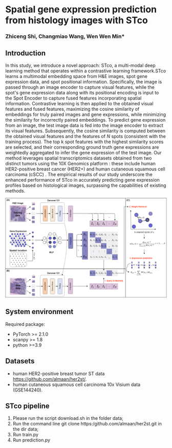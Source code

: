 # Spatial gene expression prediction from histology images with STco
### Zhiceng Shi, Changmiao Wang, Wen Wen Min*
## Introduction
In this study, we introduce a novel approach: STco, a multi-modal deep learning method that operates within a contrastive learning framework.STco learns a multimodal embedding space from H\&E images, spot gene expression data, and spot positional information. Specifically, the image is passed through an image encoder to capture visual features, while the spot's gene expression data along with its positional encoding is input to the Spot Encoder to capture fused features incorporating spatial information. Contrastive learning is then applied to the obtained visual features and fused features, maximizing the cosine similarity of embeddings for truly paired images and gene expressions, while minimizing the similarity for incorrectly paired embeddings. To predict gene expression from an image, the test image data is fed into the image encoder to extract its visual features. Subsequently, the cosine similarity is computed between the obtained visual features and the features of $N$ spots (consistent with the training process). The top k spot features with the highest similarity scores are selected, and their corresponding ground truth gene expressions are weightedly aggregated to infer the gene expression of the test image. Our method leverages spatial transcriptomics datasets obtained from two distinct tumors using the 10X Genomics platform : these include human HER2-positive breast cancer (HER2+) and human cutaneous squamous cell carcinoma (cSCC) . The empirical results of our study underscore the enhanced performance of STco in accurately predicting gene expression profiles based on histological images, surpassing the capabilities of existing methods.

![(Variational)](WorkFlow.png)

## System environment
Required package:
- PyTorch >= 2.1.0
- scanpy >= 1.8
- python >=3.9

## Datasets

 -  human HER2-positive breast tumor ST data https://github.com/almaan/her2st/.
 -  human cutaneous squamous cell carcinoma 10x Visium data (GSE144240).

## STco pipeline
1. Please run the script download.sh in the folder data;
2. Run the command line git clone https:/github.com/almaan/her2st.git in the dir data;
3. Run train.py
4. Run prediction.py




